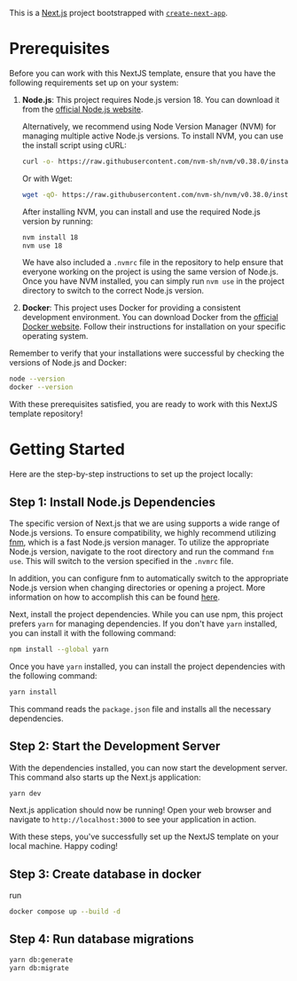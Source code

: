 This is a [Next.js](https://nextjs.org/) project bootstrapped with [`create-next-app`](https://github.com/vercel/next.js/tree/canary/packages/create-next-app).

# Prerequisites

Before you can work with this NextJS template, ensure that you have the following requirements set up on your system:

1. **Node.js**: This project requires Node.js version 18. You can download it from the [official Node.js website](https://nodejs.org/).

   Alternatively, we recommend using Node Version Manager (NVM) for managing multiple active Node.js versions. To install NVM, you can use the install script using cURL:

   ```bash
   curl -o- https://raw.githubusercontent.com/nvm-sh/nvm/v0.38.0/install.sh | bash
   ```

   Or with Wget:

   ```bash
   wget -qO- https://raw.githubusercontent.com/nvm-sh/nvm/v0.38.0/install.sh | bash
   ```

   After installing NVM, you can install and use the required Node.js version by running:

   ```bash
   nvm install 18
   nvm use 18
   ```

   We have also included a `.nvmrc` file in the repository to help ensure that everyone working on the project is using the same version of Node.js. Once you have NVM installed, you can simply run `nvm use` in the project directory to switch to the correct Node.js version.

2. **Docker**: This project uses Docker for providing a consistent development environment. You can download Docker from the [official Docker website](https://www.docker.com/). Follow their instructions for installation on your specific operating system.

Remember to verify that your installations were successful by checking the versions of Node.js and Docker:

```bash
node --version
docker --version
```

With these prerequisites satisfied, you are ready to work with this NextJS template repository!

# Getting Started

Here are the step-by-step instructions to set up the project locally:

## Step 1: Install Node.js Dependencies

The specific version of Next.js that we are using supports a wide range of Node.js versions. To ensure compatibility, we highly recommend utilizing [fnm](https://github.com/Schniz/fnm), which is a fast Node.js version manager. To utilize the appropriate Node.js version, navigate to the root directory and run the command `fnm use`. This will switch to the version specified in the `.nvmrc` file.

In addition, you can configure fnm to automatically switch to the appropriate Node.js version when changing directories or opening a project. More information on how to accomplish this can be found [here](https://github.com/Schniz/fnm#zsh).

Next, install the project dependencies. While you can use npm, this project prefers `yarn` for managing dependencies. If you don't have `yarn` installed, you can install it with the following command:

```bash
npm install --global yarn
```

Once you have `yarn` installed, you can install the project dependencies with the following command:

```bash
yarn install
```

This command reads the `package.json` file and installs all the necessary dependencies.

## Step 2: Start the Development Server

With the dependencies installed, you can now start the development server. This command also starts up the Next.js application:

```bash
yarn dev
```

Next.js application should now be running! Open your web browser and navigate to `http://localhost:3000` to see your application in action.

With these steps, you've successfully set up the NextJS template on your local machine. Happy coding!

## Step 3: Create database in docker

run

```bash
docker compose up --build -d
```

## Step 4: Run database migrations

```bash
yarn db:generate
yarn db:migrate
```
